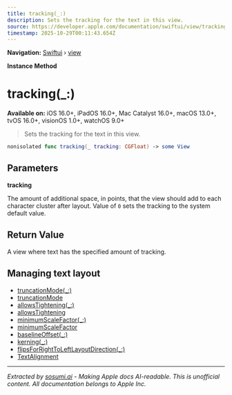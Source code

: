```yaml
---
title: tracking(_:)
description: Sets the tracking for the text in this view.
source: https://developer.apple.com/documentation/swiftui/view/tracking(_:)
timestamp: 2025-10-29T00:11:43.654Z
---
```


**Navigation:** [Swiftui](/documentation/swiftui) › [view](/documentation/swiftui/view)

**Instance Method**

# tracking(_:)

**Available on:** iOS 16.0+, iPadOS 16.0+, Mac Catalyst 16.0+, macOS 13.0+, tvOS 16.0+, visionOS 1.0+, watchOS 9.0+

> Sets the tracking for the text in this view.

```swift
nonisolated func tracking(_ tracking: CGFloat) -> some View
```

## Parameters

**tracking**

The amount of additional space, in points, that the view should add to each character cluster after layout. Value of `0` sets the tracking to the system default value.



## Return Value

A view where text has the specified amount of tracking.

## Managing text layout

- [truncationMode(_:)](/documentation/swiftui/view/truncationmode(_:))
- [truncationMode](/documentation/swiftui/environmentvalues/truncationmode)
- [allowsTightening(_:)](/documentation/swiftui/view/allowstightening(_:))
- [allowsTightening](/documentation/swiftui/environmentvalues/allowstightening)
- [minimumScaleFactor(_:)](/documentation/swiftui/view/minimumscalefactor(_:))
- [minimumScaleFactor](/documentation/swiftui/environmentvalues/minimumscalefactor)
- [baselineOffset(_:)](/documentation/swiftui/view/baselineoffset(_:))
- [kerning(_:)](/documentation/swiftui/view/kerning(_:))
- [flipsForRightToLeftLayoutDirection(_:)](/documentation/swiftui/view/flipsforrighttoleftlayoutdirection(_:))
- [TextAlignment](/documentation/swiftui/textalignment)

---

*Extracted by [sosumi.ai](https://sosumi.ai) - Making Apple docs AI-readable.*
*This is unofficial content. All documentation belongs to Apple Inc.*
